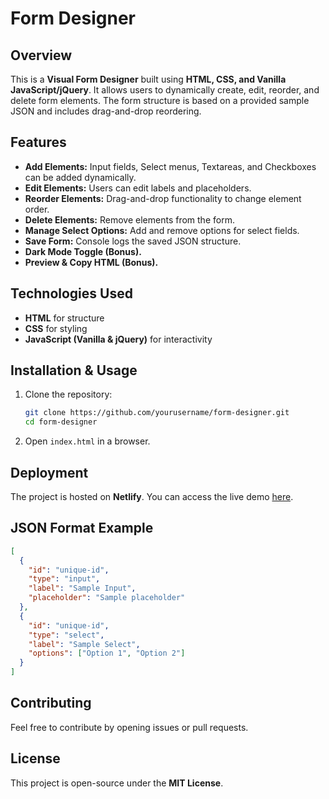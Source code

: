 # Form Designer

## Overview
This is a **Visual Form Designer** built using **HTML, CSS, and Vanilla JavaScript/jQuery**. It allows users to dynamically create, edit, reorder, and delete form elements. The form structure is based on a provided sample JSON and includes drag-and-drop reordering.

## Features
- **Add Elements:** Input fields, Select menus, Textareas, and Checkboxes can be added dynamically.
- **Edit Elements:** Users can edit labels and placeholders.
- **Reorder Elements:** Drag-and-drop functionality to change element order.
- **Delete Elements:** Remove elements from the form.
- **Manage Select Options:** Add and remove options for select fields.
- **Save Form:** Console logs the saved JSON structure.
- **Dark Mode Toggle (Bonus).**
- **Preview & Copy HTML (Bonus).**

## Technologies Used
- **HTML** for structure
- **CSS** for styling
- **JavaScript (Vanilla & jQuery)** for interactivity

## Installation & Usage
1. Clone the repository:
   ```bash
   git clone https://github.com/yourusername/form-designer.git
   cd form-designer
   ```
2. Open `index.html` in a browser.

## Deployment
The project is hosted on **Netlify**. You can access the live demo [here](https://formtask111.netlify.app).

## JSON Format Example
```json
[
  {
    "id": "unique-id",
    "type": "input",
    "label": "Sample Input",
    "placeholder": "Sample placeholder"
  },
  {
    "id": "unique-id",
    "type": "select",
    "label": "Sample Select",
    "options": ["Option 1", "Option 2"]
  }
]
```

## Contributing
Feel free to contribute by opening issues or pull requests.

## License
This project is open-source under the **MIT License**.

